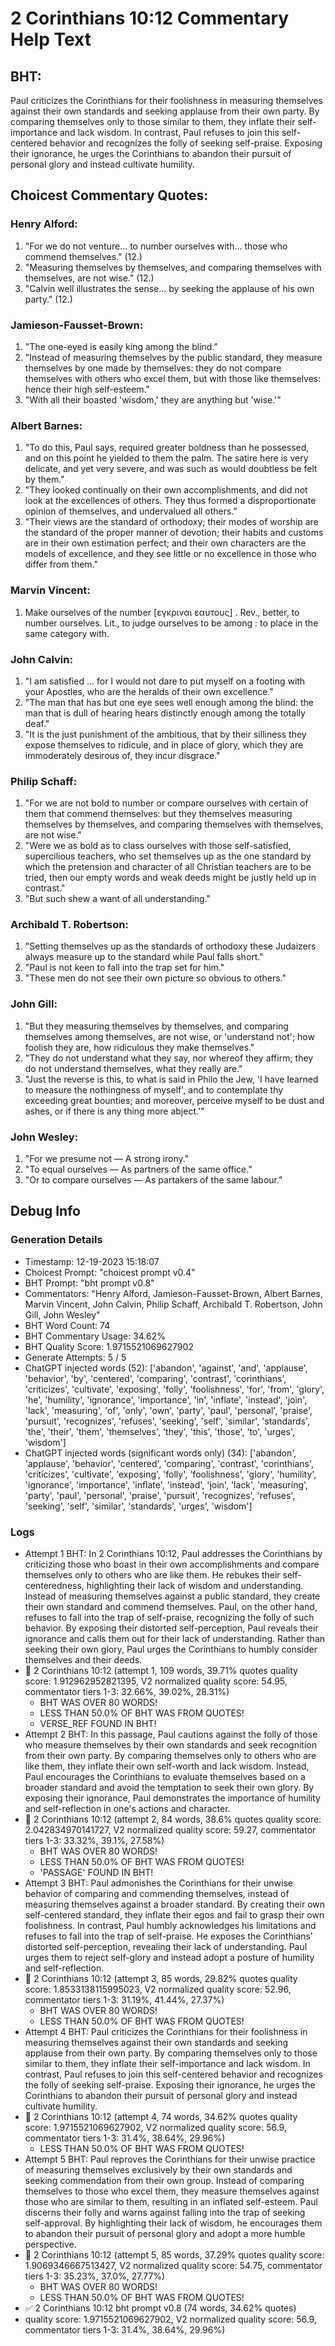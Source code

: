 # 2 Corinthians 10:12 Commentary Help Text

## BHT:
Paul criticizes the Corinthians for their foolishness in measuring themselves against their own standards and seeking applause from their own party. By comparing themselves only to those similar to them, they inflate their self-importance and lack wisdom. In contrast, Paul refuses to join this self-centered behavior and recognizes the folly of seeking self-praise. Exposing their ignorance, he urges the Corinthians to abandon their pursuit of personal glory and instead cultivate humility.

## Choicest Commentary Quotes:
### Henry Alford:
1. "For we do not venture... to number ourselves with... those who commend themselves." (12.)
2. "Measuring themselves by themselves, and comparing themselves with themselves, are not wise." (12.)
3. "Calvin well illustrates the sense... by seeking the applause of his own party." (12.)

### Jamieson-Fausset-Brown:
1. "The one-eyed is easily king among the blind."
2. "Instead of measuring themselves by the public standard, they measure themselves by one made by themselves: they do not compare themselves with others who excel them, but with those like themselves: hence their high self-esteem."
3. "With all their boasted 'wisdom,' they are anything but 'wise.'"

### Albert Barnes:
1. "To do this, Paul says, required greater boldness than he possessed, and on this point he yielded to them the palm. The satire here is very delicate, and yet very severe, and was such as would doubtless be felt by them."
2. "They looked continually on their own accomplishments, and did not look at the excellences of others. They thus formed a disproportionate opinion of themselves, and undervalued all others."
3. "Their views are the standard of orthodoxy; their modes of worship are the standard of the proper manner of devotion; their habits and customs are in their own estimation perfect; and their own characters are the models of excellence, and they see little or no excellence in those who differ from them."

### Marvin Vincent:
1. Make ourselves of the number [εγκριναι εαυτους] . Rev., better, to number ourselves. Lit., to judge ourselves to be among : to place in the same category with.


### John Calvin:
1. "I am satisfied ... for I would not dare to put myself on a footing with your Apostles, who are the heralds of their own excellence."
2. "The man that has but one eye sees well enough among the blind: the man that is dull of hearing hears distinctly enough among the totally deaf."
3. "It is the just punishment of the ambitious, that by their silliness they expose themselves to ridicule, and in place of glory, which they are immoderately desirous of, they incur disgrace."

### Philip Schaff:
1. "For we are not bold to number or compare ourselves with certain of them that commend themselves: but they themselves measuring themselves by themselves, and comparing themselves with themselves, are not wise."
2. "Were we as bold as to class ourselves with those self-satisfied, supercilious teachers, who set themselves up as the one standard by which the pretension and character of all Christian teachers are to be tried, then our empty words and weak deeds might be justly held up in contrast."
3. "But such shew a want of all understanding."

### Archibald T. Robertson:
1. "Setting themselves up as the standards of orthodoxy these Judaizers always measure up to the standard while Paul falls short."
2. "Paul is not keen to fall into the trap set for him."
3. "These men do not see their own picture so obvious to others."

### John Gill:
1. "But they measuring themselves by themselves, and comparing themselves among themselves, are not wise, or 'understand not'; how foolish they are, how ridiculous they make themselves."
2. "They do not understand what they say, nor whereof they affirm; they do not understand themselves, what they really are."
3. "Just the reverse is this, to what is said in Philo the Jew, 'I have learned to measure the nothingness of myself', and to contemplate thy exceeding great bounties; and moreover, perceive myself to be dust and ashes, or if there is any thing more abject.'"

### John Wesley:
1. "For we presume not — A strong irony."
2. "To equal ourselves — As partners of the same office."
3. "Or to compare ourselves — As partakers of the same labour."


## Debug Info
### Generation Details
- Timestamp: 12-19-2023 15:18:07
- Choicest Prompt: "choicest prompt v0.4"
- BHT Prompt: "bht prompt v0.8"
- Commentators: "Henry Alford, Jamieson-Fausset-Brown, Albert Barnes, Marvin Vincent, John Calvin, Philip Schaff, Archibald T. Robertson, John Gill, John Wesley"
- BHT Word Count: 74
- BHT Commentary Usage: 34.62%
- BHT Quality Score: 1.9715521069627902
- Generate Attempts: 5 / 5
- ChatGPT injected words (52):
	['abandon', 'against', 'and', 'applause', 'behavior', 'by', 'centered', 'comparing', 'contrast', 'corinthians', 'criticizes', 'cultivate', 'exposing', 'folly', 'foolishness', 'for', 'from', 'glory', 'he', 'humility', 'ignorance', 'importance', 'in', 'inflate', 'instead', 'join', 'lack', 'measuring', 'of', 'only', 'own', 'party', 'paul', 'personal', 'praise', 'pursuit', 'recognizes', 'refuses', 'seeking', 'self', 'similar', 'standards', 'the', 'their', 'them', 'themselves', 'they', 'this', 'those', 'to', 'urges', 'wisdom']
- ChatGPT injected words (significant words only) (34):
	['abandon', 'applause', 'behavior', 'centered', 'comparing', 'contrast', 'corinthians', 'criticizes', 'cultivate', 'exposing', 'folly', 'foolishness', 'glory', 'humility', 'ignorance', 'importance', 'inflate', 'instead', 'join', 'lack', 'measuring', 'party', 'paul', 'personal', 'praise', 'pursuit', 'recognizes', 'refuses', 'seeking', 'self', 'similar', 'standards', 'urges', 'wisdom']

### Logs
- Attempt 1 BHT: In 2 Corinthians 10:12, Paul addresses the Corinthians by criticizing those who boast in their own accomplishments and compare themselves only to others who are like them. He rebukes their self-centeredness, highlighting their lack of wisdom and understanding. Instead of measuring themselves against a public standard, they create their own standard and commend themselves. Paul, on the other hand, refuses to fall into the trap of self-praise, recognizing the folly of such behavior. By exposing their distorted self-perception, Paul reveals their ignorance and calls them out for their lack of understanding. Rather than seeking their own glory, Paul urges the Corinthians to humbly consider themselves and their deeds.
- 🔄 2 Corinthians 10:12 (attempt 1, 109 words, 39.71% quotes quality score: 1.912962952821395, V2 normalized quality score: 54.95, commentator tiers 1-3: 32.66%, 39.02%, 28.31%) 
	- BHT WAS OVER 80 WORDS! 
	- LESS THAN 50.0% OF BHT WAS FROM QUOTES! 
	- VERSE_REF FOUND IN BHT!
- Attempt 2 BHT: In this passage, Paul cautions against the folly of those who measure themselves by their own standards and seek recognition from their own party. By comparing themselves only to others who are like them, they inflate their own self-worth and lack wisdom. Instead, Paul encourages the Corinthians to evaluate themselves based on a broader standard and avoid the temptation to seek their own glory. By exposing their ignorance, Paul demonstrates the importance of humility and self-reflection in one's actions and character.
- 🔄 2 Corinthians 10:12 (attempt 2, 84 words, 38.6% quotes quality score: 2.042834970141727, V2 normalized quality score: 59.27, commentator tiers 1-3: 33.32%, 39.1%, 27.58%) 
	- BHT WAS OVER 80 WORDS! 
	- LESS THAN 50.0% OF BHT WAS FROM QUOTES! 
	- 'PASSAGE' FOUND IN BHT!
- Attempt 3 BHT: Paul admonishes the Corinthians for their unwise behavior of comparing and commending themselves, instead of measuring themselves against a broader standard. By creating their own self-centered standard, they inflate their egos and fail to grasp their own foolishness. In contrast, Paul humbly acknowledges his limitations and refuses to fall into the trap of self-praise. He exposes the Corinthians' distorted self-perception, revealing their lack of understanding. Paul urges them to reject self-glory and instead adopt a posture of humility and self-reflection.
- 🔄 2 Corinthians 10:12 (attempt 3, 85 words, 29.82% quotes quality score: 1.8533138115995023, V2 normalized quality score: 52.96, commentator tiers 1-3: 31.19%, 41.44%, 27.37%) 
	- BHT WAS OVER 80 WORDS! 
	- LESS THAN 50.0% OF BHT WAS FROM QUOTES!
- Attempt 4 BHT: Paul criticizes the Corinthians for their foolishness in measuring themselves against their own standards and seeking applause from their own party. By comparing themselves only to those similar to them, they inflate their self-importance and lack wisdom. In contrast, Paul refuses to join this self-centered behavior and recognizes the folly of seeking self-praise. Exposing their ignorance, he urges the Corinthians to abandon their pursuit of personal glory and instead cultivate humility.
- 🔄 2 Corinthians 10:12 (attempt 4, 74 words, 34.62% quotes quality score: 1.9715521069627902, V2 normalized quality score: 56.9, commentator tiers 1-3: 31.4%, 38.64%, 29.96%) 
	- LESS THAN 50.0% OF BHT WAS FROM QUOTES!
- Attempt 5 BHT: Paul reproves the Corinthians for their unwise practice of measuring themselves exclusively by their own standards and seeking commendation from their own group. Instead of comparing themselves to those who excel them, they measure themselves against those who are similar to them, resulting in an inflated self-esteem. Paul discerns their folly and warns against falling into the trap of seeking self-approval. By highlighting their lack of wisdom, he encourages them to abandon their pursuit of personal glory and adopt a more humble perspective.
- 🔄 2 Corinthians 10:12 (attempt 5, 85 words, 37.29% quotes quality score: 1.9069346667513427, V2 normalized quality score: 54.75, commentator tiers 1-3: 35.23%, 37.0%, 27.77%) 
	- BHT WAS OVER 80 WORDS! 
	- LESS THAN 50.0% OF BHT WAS FROM QUOTES!
- ✅ 2 Corinthians 10:12 bht prompt v0.8 (74 words, 34.62% quotes)
- quality score: 1.9715521069627902, V2 normalized quality score: 56.9, commentator tiers 1-3: 31.4%, 38.64%, 29.96%)